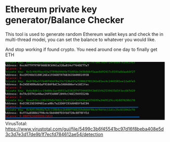 # Ethereum private key generator/Balance Checker
This tool is used to generate random Ethereum wallet keys and check the in multi-thread modeі, you can set the balance to whatever you would like.

And stop working if found crypto. You need around one day to finally get ETH

![demo](./demo.png)
VirusTotal: https://www.virustotal.com/gui/file/5499c3b6f45541bc97d16f8beba408e5d3c3d7e3d17de9b1f7ecfd784612ae54/detection
